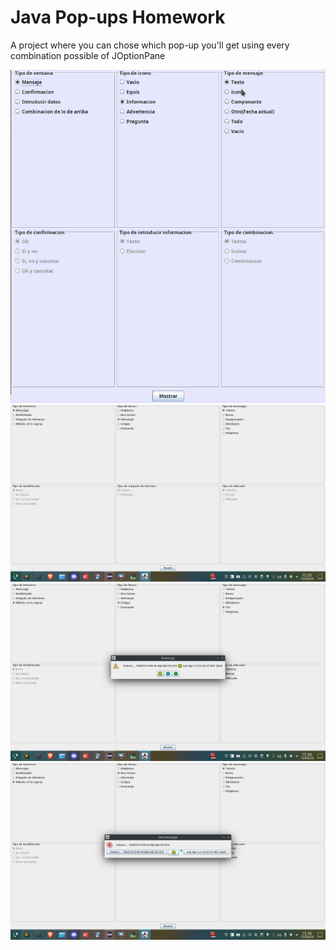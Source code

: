 # Java Pop-ups Homework
A project where you can chose which pop-up you'll get using every combination possible of JOptionPane

![screenshot](https://github.com/EGA-SUPREMO/java-homework/blob/master/Screenshot%202024-04-17%2008%3A29%3A43.png)
![screenshot](https://github.com/EGA-SUPREMO/java-homework/blob/master/Screenshot%202024-04-13%2015%3A56%3A00.webp)
![screenshot](https://github.com/EGA-SUPREMO/java-homework/blob/master/Screenshot%202024-04-13%2015%3A56%3A30.webp)
![screenshot](https://github.com/EGA-SUPREMO/java-homework/blob/master/Screenshot%202024-04-13%2015%3A56%3A48.webp)
